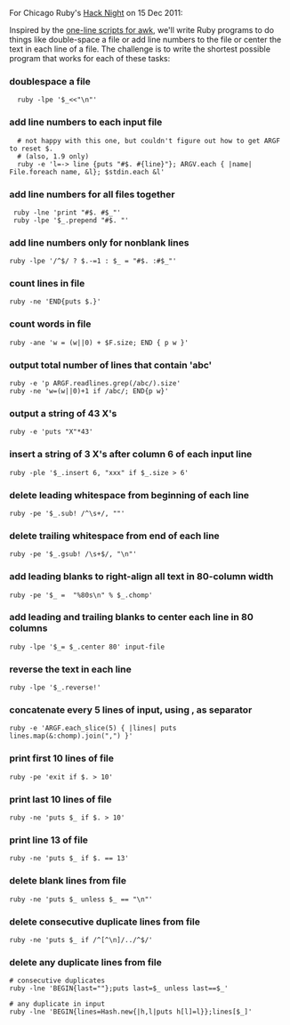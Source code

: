 For Chicago Ruby's [Hack Night](http://www.meetup.com/ChicagoRuby/events/43150262/) on 15 Dec 2011:

Inspired by the [one-line scripts for awk](http://www.pement.org/awk/awk1line.txt),
we'll write Ruby programs to do things
like double-space a file or add line numbers to the file or center the text in each
line of a file.  The challenge is to write the shortest possible program that works
for each of these tasks:

### doublespace a file

      ruby -lpe '$_<<"\n"'


### add line numbers to each input file

      # not happy with this one, but couldn't figure out how to get ARGF to reset $.
      # (also, 1.9 only)
      ruby -e 'l=-> line {puts "#$. #{line}"}; ARGV.each { |name| File.foreach name, &l}; $stdin.each &l'


### add line numbers for all files together

     ruby -lne 'print "#$. #$_"'
     ruby -lpe '$_.prepend "#$. "'


### add line numbers only for nonblank lines

    ruby -lpe '/^$/ ? $.-=1 : $_ = "#$. :#$_"'


### count lines in file

    ruby -ne 'END{puts $.}'


### count words in file

    ruby -ane 'w = (w||0) + $F.size; END { p w }'


### output total number of lines that contain 'abc'

    ruby -e 'p ARGF.readlines.grep(/abc/).size'
    ruby -ne 'w=(w||0)+1 if /abc/; END{p w}'


### output a string of 43 X's

    ruby -e 'puts "X"*43'


### insert a string of 3 X's after column 6 of each input line

    ruby -ple '$_.insert 6, "xxx" if $_.size > 6'


### delete leading whitespace from beginning of each line

    ruby -pe '$_.sub! /^\s+/, ""'


### delete trailing whitespace from end of each line

    ruby -pe '$_.gsub! /\s+$/, "\n"'


### add leading blanks to right-align all text in 80-column width

    ruby -pe '$_ =  "%80s\n" % $_.chomp'


### add leading and trailing blanks to center each line in 80 columns

    ruby -lpe '$_= $_.center 80' input-file


### reverse the text in each line

    ruby -lpe '$_.reverse!'


### concatenate every 5 lines of input, using , as separator

    ruby -e 'ARGF.each_slice(5) { |lines| puts lines.map(&:chomp).join(",") }'


### print first 10 lines of file

    ruby -pe 'exit if $. > 10'


### print last 10 lines of file

    ruby -ne 'puts $_ if $. > 10'


### print line 13 of file

    ruby -ne 'puts $_ if $. == 13'


### delete blank lines from file

    ruby -ne 'puts $_ unless $_ == "\n"'


### delete consecutive duplicate lines from file

    ruby -ne 'puts $_ if /^[^\n]/../^$/'


### delete any duplicate lines from file

    # consecutive duplicates
    ruby -lne 'BEGIN{last=""};puts last=$_ unless last==$_'
    
    # any duplicate in input
    ruby -lne 'BEGIN{lines=Hash.new{|h,l|puts h[l]=l}};lines[$_]'
